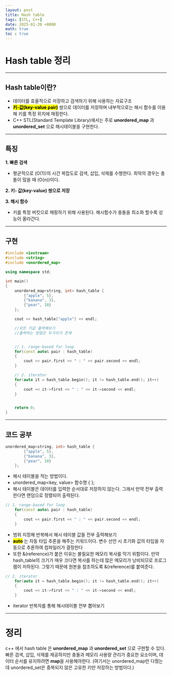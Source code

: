 ```yaml
---
layout: post
title: Hash table
tags: [STL, C++]
date: 2025-01-20 +0800
math: true
toc : true
---
```


# Hash table 정리
****
## Hash table이란?

- 데이터를 효율적으로 저장하고 검색하기 위해 사용하는 자료구조
- **<mark>키-값(key-value pair)</mark>** 쌍으로 데이터를 저장하며 내부적으로는 해시 함수를 이용해 키를 특정 위치에 매핑한다.
- C++ STL(Standard Template Library)에서는 주로 **unordered_map** 과 **unordered_set** 으로 해시테이블을 구현한다.
****
## 특징
**1. 빠른 검색**
   - 평균적으로 \(O(1\))의 시간 복잡도로 검색, 삽입, 삭제를 수행한다. 최악의 경우는 충돌이 많을 때 \(O(n\))이다. 

**2. 키- 값(key-value) 쌍으로 저장**

**3. 해시 함수**
  - 키를 특정 버킷으로 매핑하기 위해 사용된다. 해시함수가 충돌을 최소화 할수록 성능이 올라간다.
****

## 구현
```cpp
#include <iostream>
#include <string>
#include <unordered_map>

using namespace std;

int main()
{
    unordered_map<string, int> hash_table {
        {"apple", 5},
        {"banana", 3},
        {"pear", 10}
    };

    cout << hash_table["apple"] << endl;

    //모든 키값 출력해보기
    //출력하는 방법은 두가지가 존재


    // 1. range-based for loop
    for(const auto& pair : hash_table)
    {
        cout << pair.first << " : " << pair.second << endl;
    }

    // 2. iterator
    for(auto it = hash_table.begin(); it != hash_table.end(); it++)
    {
        cout << it->first << " : " << it->second << endl;
    }


    return 0;
}
```
****
## 코드 공부
```cpp
unordered_map<string, int> hash_table {
        {"apple", 5},
        {"banana", 3},
        {"pear", 10}
    };
```
- 해시 테이블을 적는 방법이다. 
- unordered_map<key, value> 함수명 { };
- 해시 테이블은 데이터를 입력한 순서대로 저장하지 않는다. 그래서 만약 전부 출력한다면 랜덤으로 정렬되어 출력된다.
  


```cpp
// 1. range-based for loop
    for(const auto& pair : hash_table)
    {
        cout << pair.first << " : " << pair.second << endl;
    }
```
- 범위 지정해 반복해서 해시 테이블 값들 전부 출력해보기
- **<mark>auto</mark>** 는 자동 타입 추론을 해주는 키워드이다. 변수 선언 시 초기화 값의 타입을 자동으로 추론하여 컴파일러가 결정한다
- 또한 &(reference)가 붙은 이유는 불필요한 메모리 복사를 막기 위함이다. 만약 hash_table의 크기가 매우 크다면 복사를 하는데 많은 메모리가 낭비되므로 프로그램이 저하된다. 그렇기 때문에 원본을 참조하도록 &(reference)를 붙여준다.


```cpp
// 2. iterator
    for(auto it = hash_table.begin(); it != hash_table.end(); it++)
    {
        cout << it->first << " : " << it->second << endl;
    }
```
- iterator 반복자를 통해 해시테이블 전부 뽑아보기
****

# 정리
c++ 에서 hash table 은 **unordered_map** 과 **unordered_set** 으로 구현할 수 있다. 빠른 검색, 삽입, 삭제를 제공하지만 충돌과 메모리 사용량 관리가 중요한 요소이며, 데이터 순서를 유지하려면 **map**을 사용해야한다.
(여기서는 unordered_map만 다뤘는데 unordered_set은 중복되지 않은 고유한 키만 저장하는 방법이다.)